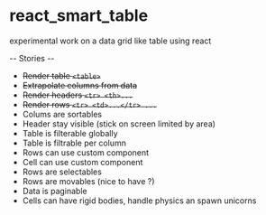 # react_smart_table
experimental work on a data grid like table using react

-- Stories --
* ~~Render table `<table>`~~
* ~~Extrapolate columns from data~~
* ~~Render headers `<tr> <th>...`~~
* ~~Render rows `<tr> <td>...</tr> ...`~~
* Colums are sortables
* Header stay visible (stick on screen limited by area)
* Table is filterable globally
* Table is filtrable per column
* Rows can use custom component
* Cell can use custom component
* Rows are selectables
* Rows are movables (nice to have ?)
* Data is paginable
* Cells can have rigid bodies, handle physics an spawn unicorns
